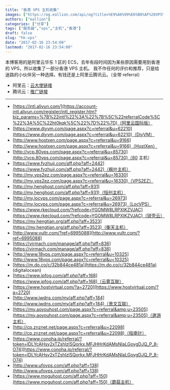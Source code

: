 ```yaml
---
title: "香港 VPS 主机收集"
images: ["https://og.eallion.com/api/og?title=%E9%A6%99%E6%B8%AF%20VPS%20%E4%B8%BB%E6%9C%BA%E6%94%B6%E9%9B%86"]
authors: ["eallion"]
categories: ["分享"]
tags: ["服务器","vps","主机","香港"]
draft: false
slug: "hk-vps"
date: "2017-02-16 23:54:00"
lastmod: "2017-02-16 23:54:00"
---
```


本博客用的是阿里云华东 1 区的 ECS，去年有段时间因为某些原因需要用到香港的 VPS，所以收集了一部分香港 VPS 主机。
我不作任何的评价和推荐，只是给迷路的小伙伴另一种选择。有钱还是上阿里云腾讯云。（全带 referral）

- 阿里云：[云大使链接](https://promotion.aliyun.com/ntms/act/ambassador/sharetouser.html?userCode=wuthb7tq&productCode=vm)
- 腾讯云：[推广链接](http://www.qcloud.com/redirect.php?redirect=1001&cps_key=1f05a4ef7955bfdbc954f3f0a115c2e3)

---

- [https://intl.aliyun.com/](https://account-intl.aliyun.com/register/intl_register.htm?biz_params=%7B%22intl%22%3A%22%7B%5C%22referralCode%5C%22%3A%5C%22ht0kqk%5C%22%7D%22%7D)（阿里云国际版）
- [https://www.diyvm.com/page.aspx?c=referral&u=62210](https://www.diyvm.com/page.aspx?c=referral&u=62210)（DiyVM）
- [http://www.hostxen.com/page.aspx?c=referral&u=9166](http://www.hostxen.com/page.aspx?c=referral&u=9166)（HostXen）
- [http://vcp.80vps.com/page.aspx?c=referral&u=85730](http://vcp.80vps.com/page.aspx?c=referral&u=85730)（80 主机）
- [https://www.fyzhuji.com/aff.php?aff=2442](https://www.fyzhuji.com/aff.php?aff=2442)（枫叶主机）
- [http://my.vps2ez.com/page.aspx?c=referral&u=16330](http://my.vps2ez.com/page.aspx?c=referral&u=16330)（VPS2EZ）
- [http://my.henghost.com/aff.php?aff=931](http://my.henghost.com/aff.php?aff=931)（恒创主机）
- [http://my.locvps.com/page.aspx?c=referral&u=26973](http://my.locvps.com/page.aspx?c=referral&u=26973)（LocVPS）
- [https://www.rkecloud.com/?refcode=YGOMW8LRPXIKZVJAC](https://www.rkecloud.com/?refcode=YGOMW8LRPXIKZVJAC)（锐壳云）
- [https://my.hengtian.org/aff.php?aff=3523](https://my.hengtian.org/aff.php?aff=3523)（衡天主机）
- [http://www.vultr.com/?ref=6995088](http://www.vultr.com/?ref=6995088)
- [https://virmach.com/manage/aff.php?aff=836](https://virmach.com/manage/aff.php?aff=836)
- [http://www.18vps.com/page.aspx?c=referral&u=10325](http://www.18vps.com/page.aspx?c=referral&u=10325)
- [https://m.do.co/c/32b844ce481a](https://m.do.co/c/32b844ce481a)  (digitalocean)
- [https://www.ipfog.com/aff.php?aff=168](https://www.ipfog.com/aff.php?aff=168)（云雾互联）
- [https://www.hostvirtual.com/?a=2720](https://www.hostvirtual.com/?a=2720)
- [http://www.jwdns.com/my/aff.php?aff=184](http://www.jwdns.com/my/aff.php?aff=184)（景文互联）
- [https://my.aoyouhost.com/page.aspx?c=referral&amp;u=23505](https://my.aoyouhost.com/page.aspx?c=referral&amp;u=23505)（遨游主机）
- [http://cp.znznet.net/page.aspx?c=referral&u=22098](http://cp.znznet.net/page.aspx?c=referral&u=22098)（指南针）
- [https://www.conoha.jp/referral/?token=lDLYcAHsy2xTZshlzlSQorkx.MFJHHrKdAMsNIaLGovgDJQ_P_8-O74](https://www.conoha.jp/referral/?token=lDLYcAHsy2xTZshlzlSQorkx.MFJHHrKdAMsNIaLGovgDJQ_P_8-O74)
- [http://www.ufovps.com/aff.php?aff=138](http://www.ufovps.com/aff.php?aff=138)
- [https://www.moguhost.com/aff.php?aff=150](https://www.moguhost.com/aff.php?aff=150)（蘑菇主机）
